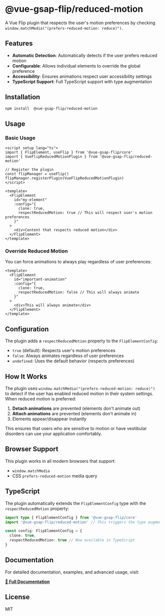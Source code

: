 #  @vue-gsap-flip/reduced-motion

A Vue Flip plugin that respects the user's motion preferences by checking `window.matchMedia("(prefers-reduced-motion: reduce)")`.

## Features

- **Automatic Detection**: Automatically detects if the user prefers reduced motion
- **Configurable**: Allows individual elements to override the global preference
- **Accessibility**: Ensures animations respect user accessibility settings
- **TypeScript Support**: Full TypeScript support with type augmentation

## Installation

```bash
npm install  @vue-gsap-flip/reduced-motion
```

## Usage

### Basic Usage

```vue
<script setup lang="ts">
import { FlipElement, useFlip } from '@vue-gsap-flip/core'
import { VueFlipReducedMotionPlugin } from '@vue-gsap-flip/reduced-motion'

// Register the plugin
const flipManager = useFlip()
flipManager.registerPlugin(VueFlipReducedMotionPlugin)
</script>

<template>
  <FlipElement
    id="my-element"
    :config="{
      clone: true,
      respectReducedMotion: true // This will respect user's motion preferences
    }"
  >
    <div>Content that respects reduced motion</div>
  </FlipElement>
</template>
```

### Override Reduced Motion

You can force animations to always play regardless of user preferences:

```vue
<template>
  <FlipElement
    id="important-animation"
    :config="{
      clone: true,
      respectReducedMotion: false // This will always animate
    }"
  >
    <div>This will always animate</div>
  </FlipElement>
</template>
```

## Configuration

The plugin adds a `respectReducedMotion` property to the `FlipElementConfig`:

- `true` (default): Respects user's motion preferences
- `false`: Always animates regardless of user preferences
- `undefined`: Uses the default behavior (respects preferences)

## How It Works

The plugin uses `window.matchMedia("(prefers-reduced-motion: reduce)")` to detect if the user has enabled reduced motion in their system settings. When reduced motion is preferred:

1. **Detach animations** are prevented (elements don't animate out)
2. **Attach animations** are prevented (elements don't animate in)
3. Elements appear/disappear instantly

This ensures that users who are sensitive to motion or have vestibular disorders can use your application comfortably.

## Browser Support

This plugin works in all modern browsers that support:
- `window.matchMedia`
- CSS `prefers-reduced-motion` media query

## TypeScript

The plugin automatically extends the `FlipElementConfig` type with the `respectReducedMotion` property:

```typescript
import type { FlipElementConfig } from '@vue-gsap-flip/core'
import '@vue-gsap-flip/reduced-motion' // This triggers the type augmentation

const config: FlipElementConfig = {
  clone: true,
  respectReducedMotion: true // Now available in TypeScript
}
```

## Documentation

For detailed documentation, examples, and advanced usage, visit:

**[📖 Full Documentation](https://lavolpecheprogramma.github.io/vue-gsap-flip/reduced-motion/)**

## License

MIT

